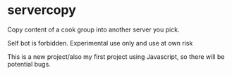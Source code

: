 # servercopy
Copy content of a cook group into another server you pick.

Self bot is forbidden. Experimental use only and use at own risk

This is a new project/also my first project using Javascript, so there will be potential bugs.

